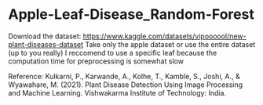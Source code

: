 # Apple-Leaf-Disease_Random-Forest
Download the dataset: https://www.kaggle.com/datasets/vipoooool/new-plant-diseases-dataset
Take only the apple dataset or use the entire dataset (up to you really)
I reccomend to use a specific leaf because the computation time for preprocessing is somewhat slow

Reference: Kulkarni, P., Karwande, A., Kolhe, T., Kamble, S., Joshi, A., & Wyawahare, M. (2021). Plant Disease Detection Using Image Processing and Machine Learning. Vishwakarma Institute of Technology: India.
